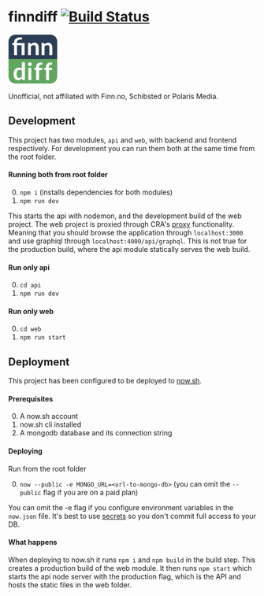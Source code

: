# finndiff [![Build Status](https://travis-ci.org/karl-run/finndiff.svg?branch=master)](https://travis-ci.org/karl-run/finndiff)

<img src="packages/web/src/img/logo.png" alt="alt text" width="100px" height="100px">

Unofficial, not affiliated with Finn.no, Schibsted or Polaris Media.

## Development

This project has two modules, `api` and `web`, with backend and frontend respectively. For development you can run them both at the same time from the root folder.

#### Running both from root folder
0. `npm i` (installs dependencies for both modules)
1. `npm run dev`

This starts the api with nodemon, and the development build of the web project. The web project is proxied through CRA's [proxy](https://github.com/facebookincubator/create-react-app/blob/master/packages/react-scripts/template/README.md#proxying-api-requests-in-development) functionality. Meaning that you should browse the application through `localhost:3000` and use graphiql through `localhost:4000/api/graphql`. This is not true for the production build, where the api module statically serves the web build.

#### Run only api
0. `cd api`
2. `npm run dev`

#### Run only web
0. `cd web`
2. `npm run start`

## Deployment

This project has been configured to be deployed to [now.sh](https:now.sh).

#### Prerequisites

0. A now.sh account
1. now.sh cli installed
2. A mongodb database and its connection string

#### Deploying

Run from the root folder

0. `now --public -e MONGO_URL=<url-to-mongo-db>` (you can omit the `--public` flag if you are on a paid plan)

You can omit the -e flag if you configure environment variables in the `now.json` file. It's best to use [secrets](https://zeit.co/docs/features/env-and-secrets#securing-env-variables-using-secrets) so you don't commit full access to your DB.

#### What happens

When deploying to now.sh it runs `npm i` and `npm build` in the build step. This creates a production build of the web module. It then runs `npm start` which starts the api node server with the production flag, which is the API and hosts the static files in the web folder.
